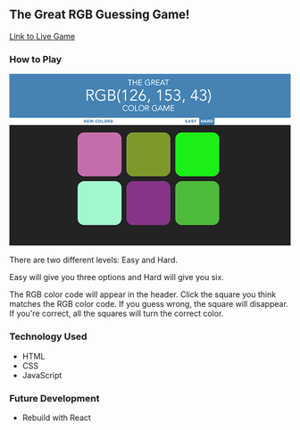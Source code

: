## The Great RGB Guessing Game!

[Link to Live Game](https://vivgarcia.github.io/rgb-guessing-game/)

### How to Play

![](rgb-guess-ss.png)

There are two different levels: Easy and Hard.

Easy will give you three options and Hard will give you six.

The RGB color code will appear in the header.
Click the square you think matches the RGB color code. 
If you guess wrong, the square will disappear.
If you're correct, all the squares will turn the correct color.
 

### Technology Used

* HTML
* CSS
* JavaScript

### Future Development

* Rebuild with React
